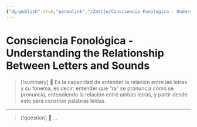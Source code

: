 ```yaml
---
{"dg-publish":true,"permalink":"/Zettle/Consciencia Fonológica - Understanding the Relationship Between Letters and Sounds/","title":"Consciencia Fonológica - Understanding the Relationship Between Letters and Sounds","updated":"2023-12-30T18:05:26.070-05:00"}
---
```



# Consciencia Fonológica - Understanding the Relationship Between Letters and Sounds

> [!summary] 🧠
> Es la capacidad de entender la relación entre las letras y su fonema, es decir: entender que “ra” se pronuncia cómo se pronuncia, entendiendo la relación entre ambas letras, y partir desde esto para construir palabras leídas.

- - - 
> [!question] 🔗
> .
> .
